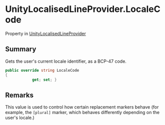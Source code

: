 # UnityLocalisedLineProvider.LocaleCode

Property in [UnityLocalisedLineProvider](/docs/api/csharp/yarn.unity.unitylocalization.unitylocalisedlineprovider.md)

## Summary


Gets the user's current locale identifier, as a BCP-47 code.


```csharp
public override string LocaleCode
{
            get; set; }
```

## Remarks


This value is used to control how certain replacement markers behave
(for example, the  <code>[plural]</code>  marker, which behaves differently
depending on the user's locale.)


